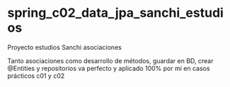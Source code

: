 # spring_c02_data_jpa_sanchi_estudios
Proyecto estudios Sanchi asociaciones

Tanto asociaciones como desarrollo de métodos, guardar en BD, crear @Entities y repositorios va perfecto y aplicado 100% por mi en casos prácticos c01 y c02

